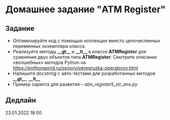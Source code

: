 # Домашнее задание "ATM Register"

## Задание
* Оптимизируйте код с помощью коллекции вместо целочисленных переменных экземпляра класса.
* Реализуйте методы **\_\_gt__** и **\_\_lt__** в классе **ATMRegister** для сравнения двух объектов типа **ATMRegister**: 
Смотрите описание «волшебных» методов Python
на https://pythonworld.ru/osnovy/peregruzka-operatorov.html 
* Напишите *docstring* с авто-тестами для разработанных методов **\_\_gt__**, **\_\_lt__**
* Пример скрипта для развития – *atm_register5_str_ans.py*


## Дедлайн 
23.01.2022 18:00
